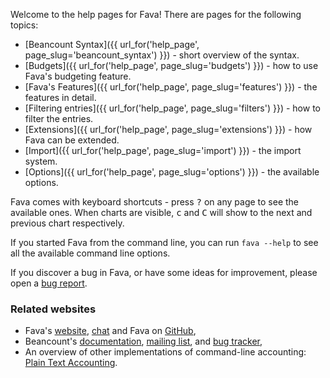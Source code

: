 Welcome to the help pages for Fava! There are pages for the following topics:

-   [Beancount Syntax]({{ url_for('help_page', page_slug='beancount_syntax') }}) - short overview of the syntax.
-   [Budgets]({{ url_for('help_page', page_slug='budgets') }}) - how to use Fava's budgeting feature.
-   [Fava's Features]({{ url_for('help_page', page_slug='features') }}) - the features in detail.
-   [Filtering entries]({{ url_for('help_page', page_slug='filters') }}) - how to filter the entries.
-   [Extensions]({{ url_for('help_page', page_slug='extensions') }}) - how Fava can be extended.
-   [Import]({{ url_for('help_page', page_slug='import') }}) - the import system.
-   [Options]({{ url_for('help_page', page_slug='options') }}) - the available options.

Fava comes with keyboard shortcuts - press <kbd>?</kbd> on any page to see the
available ones. When charts are visible, <kbd>c</kbd> and <kbd>C</kbd> will
show to the next and previous chart respectively.

If you started Fava from the command line, you can run `fava --help` to see all the
available command line options.

If you discover a bug in Fava, or have some ideas for improvement, please open a
[bug report](https://github.com/beancount/fava/issues).

### Related websites

-   Fava's [website](https://beancount.github.io/fava/), [chat](https://gitter.im/beancount/fava) and Fava on [GitHub](https://github.com/beancount/fava),
-   Beancount's [documentation](http://furius.ca/beancount/doc/index), [mailing list](https://groups.google.com/forum/#!forum/beancount), and [bug tracker](https://bitbucket.org/blais/beancount/issues),
-   An overview of other implementations of command-line accounting: [Plain Text Accounting](http://plaintextaccounting.org).
